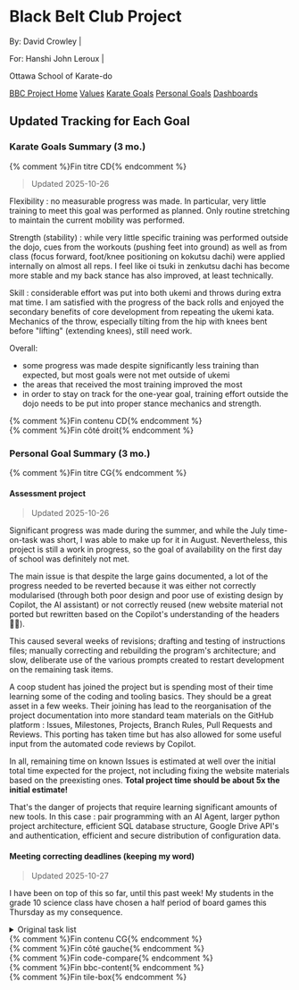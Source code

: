 <link rel="stylesheet" href="bbc-style.css">

<div class="bbc-title" markdown='1'>

# Black Belt Club Project

<div class="bbc-meta" markdown='1'>

By: David Crowley \|

For: Hanshi John Leroux \|

Ottawa School of Karate-do

</div>

<div class="bbc-menu">

<a href="/pages/bbc/landing">BBC Project Home</a>
<a href="/pages/bbc/values">Values</a>
<a href="/pages/bbc/karate">Karate Goals</a>
<a href="/pages/bbc/personal">Personal Goals</a>
<a class="active" href="/pages/bbc/tracking">Dashboards</a>

</div>

</div>

<h2 id="bbc-values">Updated Tracking for Each Goal</h2>

<div class="tile-box">

<div class="bbc-content" markdown=1>

<div class='code-compare'>

<div markdown='1'>

<div markdown='1'>

### Karate Goals Summary (3 mo.)

</div> {% comment %}Fin titre CD{% endcomment %}

<div markdown='1'>

> Updated 2025-10-26

Flexibility
: no measurable progress was made. In particular, very little training to meet this goal was performed as planned. Only routine stretching to maintain the current mobility was performed.

Strength (stability)
: while very little specific training was performed outside the dojo, cues from the workouts (pushing feet into ground) as well as from class (focus forward, foot/knee positioning on kokutsu dachi) were applied internally on almost all reps. I feel like oi tsuki in zenkutsu dachi has become more stable and my back stance has also improved, at least technically.

Skill
: considerable effort was put into both ukemi and throws during extra mat time. I am satisfied with the progress of the back rolls and enjoyed the secondary benefits of core development from repeating the ukemi kata. Mechanics of the throw, especially tilting from the hip with knees bent before "lifting" (extending knees), still need work.

Overall:
- some progress was made despite significantly less training than expected, but most goals were not met outside of ukemi
- the areas that received the most training improved the most
- in order to stay on track for the one-year goal, training effort outside the dojo needs to be put into proper stance mechanics and strength.

</div> {% comment %}Fin contenu CD{% endcomment %}
</div> {% comment %}Fin côté droit{% endcomment %}
<div markdown='1'>

<div markdown='1'>

### Personal Goal Summary (3 mo.)

</div> {% comment %}Fin titre CG{% endcomment %}

<div markdown='1'>

<div markdown='1'>

#### Assessment project 

> Updated 2025-10-26

Significant progress was made during the summer, and while the July 
time-on-task was short, I was able to make up for it in August. Nevertheless, this project is still a work in progress, so the goal of availability on the first day of school was definitely not met.

The main issue is that despite the large gains documented, a lot of the progress needed to be reverted because it was either not correctly modularised (through both poor design and poor use of existing design by Copilot, the AI assistant) or not correctly reused (new website material not ported but rewritten based on the Copilot's understanding of the headers 😮‍💨).

This caused several weeks of revisions; drafting and testing of instructions files; manually correcting and rebuilding the program's architecture; and slow, deliberate use of the various prompts created to restart development on the remaining task items.

A coop student has joined the project but is spending most of their time learning some of the coding and tooling basics. They should be a great asset in a few weeks. Their joining has lead to the reorganisation of the project documentation into more standard team materials on the GitHub platform : Issues, Milestones, Projects, Branch Rules, Pull Requests and Reviews. This porting has taken time but has also allowed for some useful input from the automated code reviews by Copilot.

In all, remaining time on known Issues is estimated at well over the initial total time expected for the project, not including fixing the website materials based on the preexisting ones. **Total project time should be about 5x the initial estimate!**

That's the danger of projects that require learning significant amounts of new tools. In this case : pair programming with an AI Agent, larger python project architecture, efficient SQL database structure, Google Drive API's and authentication, efficient and secure distribution of configuration data.

#### Meeting correcting deadlines (keeping my word)

> Updated 2025-10-27

I have been on top of this so far, until this past week! My students in the grade 10 science class have chosen a half period of board games this Thursday as my consequence.

<details>
<summary>Original task list</summary>
<div markdown='1'>

> Updated 2025-10-26

- [x] plan course content items for all 4 programming courses in the first semester
- [x] devise modular, regular-interval assessment system that includes interviews and allows for retakes
  - [x] Set-up student local datastructure (SQLlite and JSON)
  - [x] Test connections to Google API
  - [ ] Create student Sheets copies from contract template based on course
  - [x] Create script to traverse student copies and produce quizzes based on newly completed and need-to-retake items
- [ ] prepare all assessment items (questions) for all 4 programming courses
  - [x] prepare prototype data structure (JSON)
  - [x] confirm understanding of all items with AI assistant
  - [ ] generate all items
  - [ ] review and test all items (test quiz including all items from all sections in both languages)
- [ ] prepare interview sheets for all content items
  - [x] identify items for group interview versus individual interview
  - [x] generate questions (3 types)
  - [ ] generate student copies for all interviews based on course
  - [ ] create script for scheduling interviews based on item status 
- [x] plan course project sequences for all 4 courses, including senior/junior interactions where appropriate
  - [x] 3U
  - [x] 4U
  - [x] 3C
  - [x] 4C
- [x] write project descriptions and rubrics for all 4 courses
  - [x] 3U
  - [x] 4U
  - [x] 3C
  - [x] 4C
- [x] update online course materials to be divided into lessons coherent with the content items/modules used for the assessments
  - [x] decompose existing course materials based on new item list
  - [x] identify items with little or no existing material and generate fresh material for them
  - [ ] for items with existing material, aggregate material from existing files
  - [ ] clean-up and simplify each item's lessons
- [ ] generate sample projects in both python and Java
  - [ ] text-based game
  - [ ] text-based game with locally saved state (high scores)
  - [ ] gui-based game with mouse and locally saved state (level, high score)
  - [ ] cli to find files in a given subfolder
  - [ ] note-taking app (persistent data)
  - [ ] media viewer using strategy pattern for different types of media, as necessary

Bonus tasks

- [ ] start the above preparations for next semester's 2 robotics courses

</div>
</details>

</div> {% comment %}Fin contenu CG{% endcomment %}
</div> {% comment %}Fin côté gauche{% endcomment %}
</div> {% comment %}Fin code-compare{% endcomment %}

</div> {% comment %}Fin bbc-content{% endcomment %}

</div> {% comment %}Fin tile-box{% endcomment %}